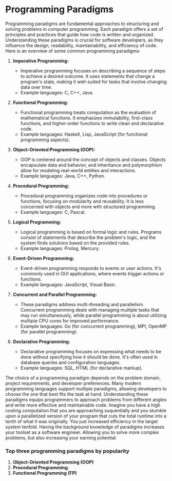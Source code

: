 # **Programming Paradigms**

Programming paradigms are fundamental approaches to structuring and solving problems in computer programming. Each paradigm offers a set of principles and practices that guide how code is written and organized. Understanding these paradigms is crucial for software developers, as they influence the design, readability, maintainability, and efficiency of code. Here is an overview of some common programming paradigms:

1. **Imperative Programming:**
   - Imperative programming focuses on describing a sequence of steps to achieve a desired outcome. It uses statements that change a program's state, making it well-suited for tasks that involve changing data over time.
   - Example languages: C, C++, Java.

2. **Functional Programming:**
   - Functional programming treats computation as the evaluation of mathematical functions. It emphasizes immutability, first-class functions, and higher-order functions to write clean and declarative code.
   - Example languages: Haskell, Lisp, JavaScript (for functional programming aspects).

3. **Object-Oriented Programming (OOP):**
   - OOP is centered around the concept of objects and classes. Objects encapsulate data and behavior, and inheritance and polymorphism allow for modeling real-world entities and interactions.
   - Example languages: Java, C++, Python.

4. **Procedural Programming:**
   - Procedural programming organizes code into procedures or functions, focusing on modularity and reusability. It is less concerned with objects and more with structured programming.
   - Example languages: C, Pascal.

5. **Logical Programming:**
   - Logical programming is based on formal logic and rules. Programs consist of statements that describe the problem's logic, and the system finds solutions based on the provided rules.
   - Example languages: Prolog, Mercury.

6. **Event-Driven Programming:**
   - Event-driven programming responds to events or user actions. It's commonly used in GUI applications, where events trigger actions or functions.
   - Example languages: JavaScript, Visual Basic.

7. **Concurrent and Parallel Programming:**
   - These paradigms address multi-threading and parallelism. Concurrent programming deals with managing multiple tasks that may run simultaneously, while parallel programming is about utilizing multiple CPU cores for improved performance.
   - Example languages: Go (for concurrent programming), MPI, OpenMP (for parallel programming).

8. **Declarative Programming:**
   - Declarative programming focuses on expressing what needs to be done without specifying how it should be done. It's often used in database queries and configuration languages.
   - Example languages: SQL, HTML (for declarative markup).

The choice of a programming paradigm depends on the problem domain, project requirements, and developer preferences. Many modern programming languages support multiple paradigms, allowing developers to choose the one that best fits the task at hand. Understanding these paradigms equips programmers to approach problems from different angles and write more effective and maintainable code. Imagine you have a high costing computation that you are approaching suquentially and you stumble upon a parallelized version of your program that cuts the total runtime into a tenth of what it was originally. You just increased efficiency in the target system tenfold. Having the background knowledge of paradigms increases your toolset as a software engineer. Allowing you to solve more complex problems, but also increasing your earning potential.

### Top three programming paradigms by popularity
1. **Object-Oriented Programming (OOP)**
2. **Procedural Programming**:
3. **Functional Programming (FP)**

